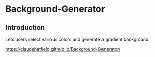 # Background-Generator

## Introduction
Lets users select various colors and generate a gradient background.

 https://claudehatfield.github.io/Background-Generator/
